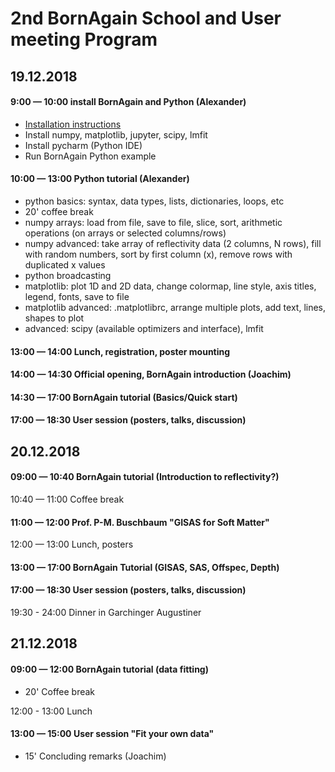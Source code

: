# 2nd BornAgain School and User meeting Program

## 19.12.2018
#### 9:00 — 10:00 install BornAgain and Python (Alexander)
- [Installation instructions](https://www.bornagainproject.org/documentation/getting-started/installation/)
- Install numpy, matplotlib, jupyter, scipy, lmfit
- Install pycharm (Python IDE)
- Run BornAgain Python example

#### 10:00 — 13:00 Python tutorial (Alexander)

- python basics:  syntax, data types, lists, dictionaries, loops, etc
- 20' coffee break
- numpy arrays: load from file, save to file, slice, sort, arithmetic operations (on arrays or selected columns/rows)
- numpy advanced: take array of reflectivity data (2 columns, N rows), fill with random numbers, sort by first column (x), remove rows with duplicated x values
- python broadcasting
- matplotlib: plot 1D and 2D data, change colormap, line style, axis titles, legend, fonts, save to file
- matplotlib advanced: .matplotlibrc, arrange multiple plots, add text, lines, shapes to plot
- advanced: scipy (available optimizers and interface), lmfit

#### 13:00 — 14:00 Lunch, registration, poster mounting

#### 14:00 — 14:30 Official opening, BornAgain introduction (Joachim)

#### 14:30 — 17:00 BornAgain tutorial (Basics/Quick start)
<!---
TODO: update
- 20' BornAgain essentials overview (Walter)
- 30' GUI/Python quick start (Marina)
- 15' Coffee break
- 15' Particle positioning, rotation, embedded particles (Marina)
- 15' Particles with size distribution. Adding size distribution (Marina)
- 25' Interference functions and approximations. Adding interference functions (Walter)
- 15' Roughness. Adding roughness.(Walter)
-->

#### 17:00 — 18:30 User session (posters, talks, discussion)

## 20.12.2018
#### 09:00 — 10:40 BornAgain tutorial (Introduction to reflectivity?)
<!--- 
TODO: update
- 15' Main concept of fitting (Gennady)
- 15' GUI basic fitting tutorial (Marina)
- 20' Fitting game GUI (Marina)
- 15' Introduction to sample parameters (Gennady)
- 15' Types of detectors in BornAgain (Gennady)
- 10' Import of user data (Gennady)
- 20' Coffee break
- 25' Python basic fitting tutorial, SampleBuilder (Gennady)
- 20' Polarised neutrons (Walter)
- 20' Fitting game Python (Marina)
-->

10:40 — 11:00 Coffee break

#### 11:00 — 12:00 Prof. P-M. Buschbaum "GISAS for Soft Matter"

12:00 — 13:00 Lunch, posters

#### 13:00 — 17:00 BornAgain Tutorial (GISAS, SAS, Offspec, Depth)

#### 17:00 — 18:30 User session (posters, talks, discussion)

19:30 - 24:00 Dinner in Garchinger Augustiner

## 21.12.2018
#### 09:00 — 12:00 BornAgain tutorial (data fitting)

- 20' Coffee break

12:00 - 13:00 Lunch

#### 13:00 — 15:00 User session "Fit your own data"

- 15' Concluding remarks (Joachim)

